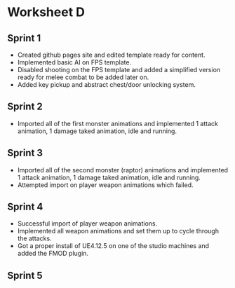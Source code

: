 # Worksheet D
<h2>Sprint 1</h2>
<ul>
<li>Created github pages site and edited template ready for content.</li>
<li>Implemented basic AI on FPS template.</li>
<li>Disabled shooting on the FPS template and added a simplified version ready for melee combat to be added later on.</li>
<li>Added key pickup and abstract chest/door unlocking system.</li>
</ul>
<h2>Sprint 2</h2>
<ul>
<li>Imported all of the first monster animations and implemented 1 attack animation, 1 damage taked animation, idle and running.</li>
</ul>
<h2>Sprint 3</h2>
<ul>
<li>Imported all of the second monster (raptor) animations and implemented 1 attack animation, 1 damage taked animation, idle and running.</li>
<li>Attempted import on player weapon animations which failed.</li>
</ul>
<h2>Sprint 4</h2>
<ul>
<li>Successful import of player weapon animations.</li>
<li>Implemented all weapon animations and set them up to cycle through the attacks.</li>
<li>Got a proper install of UE4.12.5 on one of the studio machines and added the FMOD plugin.</li>
</ul>
<h2>Sprint 5</h2>
<ul>
</ul>
